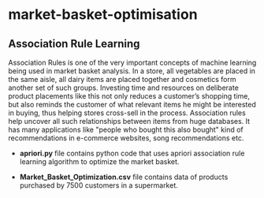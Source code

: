 # market-basket-optimisation
## Association Rule Learning
Association Rules is one of the very important concepts of machine learning being used in market basket analysis. In a store, all vegetables are placed in the same aisle, all dairy items are placed together and cosmetics form another set of such groups. Investing time and resources on deliberate product placements like this not only reduces a customer’s shopping time, but also reminds the customer of what relevant items he might be interested in buying, thus helping stores cross-sell in the process. Association rules help uncover all such relationships between items from huge databases.
It has many applications like "people who bought this also bought" kind of recommendations in e-commerce websites, song recommendations etc.

- **apriori.py** file contains python code that uses apriori association rule learning algorithm to optimize the market basket. 

- **Market_Basket_Optimization.csv** file contains data of products purchased by 7500 customers in a supermarket. 

